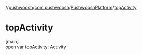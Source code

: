//[pushwoosh](../../../index.md)/[com.pushwoosh](../index.md)/[PushwooshPlatform](index.md)/[topActivity](top-activity.md)

# topActivity

[main]\
open var [topActivity](top-activity.md): Activity
